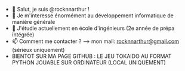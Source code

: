 - 👋 Salut, je suis @rocknnarthur !
- 👀 Je m'interesse énormément au développement informatique de manière générale
- 🌱 J'étudie actuellement en école d'ingénieurs (2e année de prépa intégrée)
- 📫 Comment me contacter ? --> mon mail: rocknnarthur@gmail.com (sérieux uniquement)
- BIENTOT SUR MA PAGE GITHUB : LE JEU TOKAIDO AU FORMAT PYTHON JOUABLE SUR ORDINATEUR (LOCAL UNIQUEMENT)

<!---
rocknnarthur/rocknnarthur is a ✨ special ✨ repository because its `README.md` (this file) appears on your GitHub profile.
You can click the Preview link to take a look at your changes.
--->

